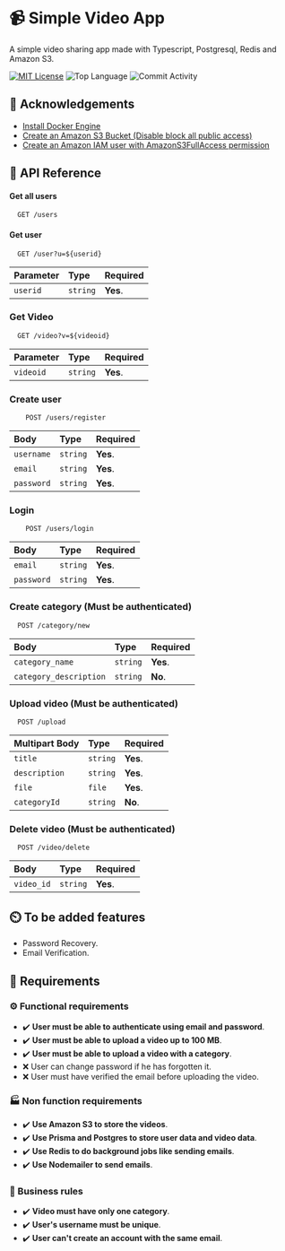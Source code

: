 # 📹 Simple Video App

A simple video sharing app made with Typescript, Postgresql, Redis and Amazon S3.


[![MIT License](https://img.shields.io/github/license/CookieDasora/simple_video_app?style=for-the-badge)](https://github.com/CookieDasora/simple_video_app_backend/blob/master/LICENSE)
![Top Language](https://img.shields.io/github/languages/top/CookieDasora/simple_video_app_backend?style=for-the-badge)
![Commit Activity](https://img.shields.io/github/commit-activity/m/CookieDasora/simple_video_app?style=for-the-badge)


## 🧠 Acknowledgements
 - [Install Docker Engine](https://docs.docker.com/engine/install/)
 - [Create an Amazon S3 Bucket (Disable block all public access)](https://www.youtube.com/watch?v=e6w9LwZJFIA)
 - [Create an Amazon IAM user with AmazonS3FullAccess permission](https://www.youtube.com/watch?v=wRzzBb18qUw)
## 🤔 API Reference

#### Get all users

```
  GET /users
``` 

#### Get user

```
  GET /user?u=${userid}
```

| Parameter | Type     | Required                          |
| :-------- | :------- | :-------------------------------- |
| `userid`  | `string` | **Yes**.                          |

### Get Video

```
  GET /video?v=${videoid}
```

| Parameter | Type     | Required                          |
| :-------- | :------- | :-------------------------------- |
| `videoid` | `string` | **Yes**.                          |


### Create user

```
    POST /users/register
```

| Body      | Type     | Required                          |
| :-------- | :------- | :-------------------------------- |
| `username`| `string` | **Yes**.                          |
| `email`   | `string` | **Yes**.                          |
| `password`| `string` | **Yes**.                          |



### Login

```
    POST /users/login
```
| Body      | Type     | Required                          |
| :-------- | :------- | :-------------------------------- |
| `email`   | `string` | **Yes**.                          |
| `password`| `string` | **Yes**.                          |

### Create category (Must be authenticated)

```
  POST /category/new
```

| Body                  | Type     | Required                          |
| :--------             | :------- | :-------------------------------- |
| `category_name`       | `string` | **Yes**.                          |
| `category_description`| `string` | **No**.                           |


### Upload video (Must be authenticated)

```
  POST /upload
```

| Multipart Body      | Type     | Required                          |
| :--------           | :------- | :-------------------------------- |
| `title`             | `string` | **Yes**.                          |
| `description`       | `string` | **Yes**.                          |
| `file`              | `file`   | **Yes**.                          |
| `categoryId`        | `string` | **No**.                           |


### Delete video (Must be authenticated)

```
  POST /video/delete
```

| Body                  | Type     | Required                          |
| :--------             | :------- | :-------------------------------- |
| `video_id`            | `string` | **Yes**.                          |

## ⏲️ To be added features

- Password Recovery.
- Email Verification.
## 📑 Requirements

### ⚙️ Functional requirements

- ✔️ **User must be able to authenticate using email and password**.
- ✔️ **User must be able to upload a video up to 100 MB**.
- ✔️ **User must be able to upload a video with a category**.
- ❌ User can change password if he has forgotten it.
- ❌ User must have verified the email before uploading the video.

### 🏭 Non function requirements

- ✔️ **Use Amazon S3 to store the videos**.
- ✔️ **Use Prisma and Postgres to store user data and video data**.
- ✔️ **Use Redis to do background jobs like sending emails**.
- ✔️ **Use Nodemailer to send emails**.

### 📏 Business rules

- ✔️ **Video must have only one category**.
- ✔️ **User's username must be unique**.
- ✔️ **User can't create an account with the same email**.